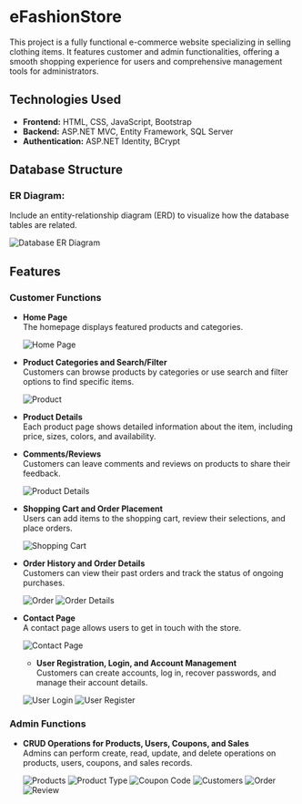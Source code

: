 # eFashionStore

This project is a fully functional e-commerce website specializing in selling clothing items. It features customer and admin functionalities, offering a smooth shopping experience for users and comprehensive management tools for administrators.

## Technologies Used
- **Frontend:** HTML, CSS, JavaScript, Bootstrap
- **Backend:** ASP.NET MVC, Entity Framework, SQL Server
- **Authentication:** ASP.NET Identity, BCrypt

## Database Structure
### ER Diagram:
Include an entity-relationship diagram (ERD) to visualize how the database tables are related.

  ![Database ER Diagram](WebsiteScreenshots/Capfs_database.png)

## Features

### Customer Functions
- **Home Page**  
  The homepage displays featured products and categories.
  
  ![Home Page](WebsiteScreenshots/localhost_44351_home.png)
  
- **Product Categories and Search/Filter**  
  Customers can browse products by categories or use search and filter options to find specific items.
  
  ![Product](WebsiteScreenshots/localhost_44351_Product.png)
  
- **Product Details**  
  Each product page shows detailed information about the item, including price, sizes, colors, and availability.
  
- **Comments/Reviews**  
  Customers can leave comments and reviews on products to share their feedback.
  
  ![Product Details](WebsiteScreenshots/localhost_44351_Product_Details.png)
  
- **Shopping Cart and Order Placement**  
  Users can add items to the shopping cart, review their selections, and place orders.
  
  ![Shopping Cart](WebsiteScreenshots/localhost_44351_Cart_ListCarts.png)
  
- **Order History and Order Details**  
  Customers can view their past orders and track the status of ongoing purchases.
  
  ![Order](WebsiteScreenshots/localhost_44351_Order_Order.png)
  ![Order Details](WebsiteScreenshots/localhost_44351_Order_OrderDetails.png)

- **Contact Page**  
  A contact page allows users to get in touch with the store.
  
  ![Contact Page](WebsiteScreenshots/localhost_44351_Home_Contact.png)

  - **User Registration, Login, and Account Management**  
  Customers can create accounts, log in, recover passwords, and manage their account details.
  
  ![User Login](WebsiteScreenshots/localhost_44351_Account_Login.png)
  ![User Register](WebsiteScreenshots/localhost_44351_Account_Register.png)

### Admin Functions

- **CRUD Operations for Products, Users, Coupons, and Sales**  
  Admins can perform create, read, update, and delete operations on products, users, coupons, and sales records.
  
  ![Products](WebsiteScreenshots/localhost_44351_Admin_HomeAdmin.png)
  ![Product Type](WebsiteScreenshots/localhost_44351_Admin_CustomerAdmin_ListProductType.png)
  ![Coupon Code](WebsiteScreenshots/localhost_44351_Admin_CustomerAdmin_ListCoupon.png)
  ![Customers](WebsiteScreenshots/localhost_44351_Admin_CustomerAdmin_ListCus.png)
  ![Order](WebsiteScreenshots/localhost_44351_Admin_CustomerAdmin_ListOrder.png)
  ![Review](WebsiteScreenshots/localhost_44351_Admin_CustomerAdmin_ListReview.png)

